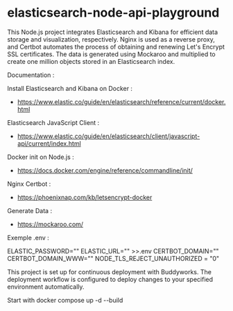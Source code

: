 # elasticsearch-node-api-playground

This Node.js project integrates Elasticsearch and Kibana for efficient data storage and visualization, respectively. Nginx is used as a reverse proxy, and Certbot automates the process of obtaining and renewing Let's Encrypt SSL certificates. The data is generated using Mockaroo and multiplied to create one million objects stored in an Elasticsearch index.

Documentation : 

Install Elasticsearch and Kibana on Docker : 
 - https://www.elastic.co/guide/en/elasticsearch/reference/current/docker.html

Elasticsearch JavaScript Client :
 - https://www.elastic.co/guide/en/elasticsearch/client/javascript-api/current/index.html

Docker init on Node.js : 
 - https://docs.docker.com/engine/reference/commandline/init/

Nginx Certbot : 
 - https://phoenixnap.com/kb/letsencrypt-docker

Generate Data : 
- https://mockaroo.com/

Exemple .env : 

ELASTIC_PASSWORD=""
ELASTIC_URL="" >>.env
CERTBOT_DOMAIN=""
CERTBOT_DOMAIN_WWW=""
NODE_TLS_REJECT_UNAUTHORIZED = "0"

This project is set up for continuous deployment with Buddyworks. The deployment workflow is configured to deploy changes to your specified environment automatically.

Start with docker compose up -d --build